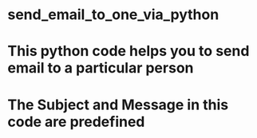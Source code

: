 # send_email_to_one_via_python

# This python code helps you to send email to a particular person

# The Subject and Message in this code are predefined
